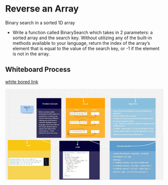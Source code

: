 # Reverse an Array

Binary search in a sorted 1D array

- Write a function called BinarySearch which takes in 2 parameters: a sorted array and the search key. Without utilizing any of the built-in methods available to your language, return the index of the array’s element that is equal to the value of the search key, or -1 if the element is not in the array.

## Whiteboard Process

[white bored link](https://miro.com/welcomeonboard/Mk91aElTV3Z0aUdhVmRseGJ3UUxNWjdZbzdtN2d3OTBJc203NmlIQnptaTlxZEZGV1JOVXFUYXBPdWM2b3gxc3wzMDc0NDU3MzYwNzAzNjM4MTEz)

![code challange 02 ](./cc03.jpg)
